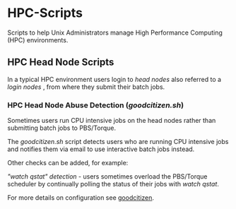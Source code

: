 HPC-Scripts
===========

Scripts to help Unix Administrators manage High Performance Computing (HPC) environments.


## HPC Head Node Scripts

In a typical HPC environment users login to _head nodes_ also referred to a
_login nodes_ , from where they submit their batch jobs.


### HPC Head Node Abuse Detection (_goodcitizen.sh_)

Sometimes users run CPU intensive jobs on the head nodes rather than submitting
batch jobs to PBS/Torque.  

The _goodcitizen.sh_ script detects users who are running CPU intensive jobs 
and notifies them via email to use interactive batch jobs instead.

Other checks can be added, for example:

_"watch qstat" detection_  - users sometimes overload the PBS/Torque scheduler 
by continually polling the status of their jobs with _watch qstat_.

For more details on configuration see [goodcitizen](goodcitizen.md).
